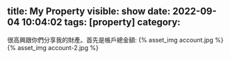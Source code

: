 title: My Property
visible: show
date: 2022-09-04 10:04:02
tags: [property]
category: 
---
很高興跟你們分享我的財產。首先是帳戶總金額:
{% asset_img account.jpg %}
{% asset_img account-2.jpg %}

<!--more-->
